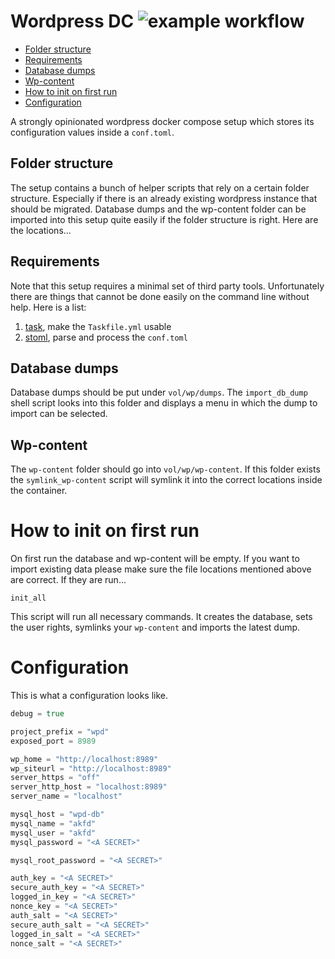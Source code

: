 # Wordpress DC ![example workflow](https://github.com/triole/wordpress-dc/actions/workflows/build.yaml/badge.svg)

<!-- toc -->

- [Folder structure](#folder-structure)
- [Requirements](#requirements)
- [Database dumps](#database-dumps)
- [Wp-content](#wp-content)
- [How to init on first run](#how-to-init-on-first-run)
- [Configuration](#configuration)

<!-- /toc -->

A strongly opinionated wordpress docker compose setup which stores its configuration values inside a `conf.toml`.

## Folder structure

The setup contains a bunch of helper scripts that rely on a certain folder structure. Especially if there is an already existing wordpress instance that should be migrated. Database dumps and the wp-content folder can be imported into this setup quite easily if the folder structure is right. Here are the locations...

## Requirements

Note that this setup requires a minimal set of third party tools. Unfortunately there are things that cannot be done easily on the command line without help. Here is a list:

1. [task](https://github.com/go-task/task), make the `Taskfile.yml` usable
2. [stoml](https://github.com/freshautomations/stoml), parse and process the `conf.toml`

## Database dumps

Database dumps should be put under `vol/wp/dumps`. The `import_db_dump` shell script looks into this folder and displays a menu in which the dump to import can be selected.

## Wp-content

The `wp-content` folder should go into `vol/wp/wp-content`. If this folder exists the `symlink_wp-content` script will symlink it into the correct locations inside the container.

# How to init on first run

On first run the database and wp-content will be empty. If you want to import existing data please make sure the file locations mentioned above are correct. If they are run...

```
init_all
```

This script will run all necessary commands. It creates the database, sets the user rights, symlinks your `wp-content` and imports the latest dump.

# Configuration

This is what a configuration looks like.

```go mdox-exec="cat examples/conf.toml"
debug = true

project_prefix = "wpd"
exposed_port = 8989

wp_home = "http://localhost:8989"
wp_siteurl = "http://localhost:8989"
server_https = "off"
server_http_host = "localhost:8989"
server_name = "localhost"

mysql_host = "wpd-db"
mysql_name = "akfd"
mysql_user = "akfd"
mysql_password = "<A SECRET>"

mysql_root_password = "<A SECRET>"

auth_key = "<A SECRET>"
secure_auth_key = "<A SECRET>"
logged_in_key = "<A SECRET>"
nonce_key = "<A SECRET>"
auth_salt = "<A SECRET>"
secure_auth_salt = "<A SECRET>"
logged_in_salt = "<A SECRET>"
nonce_salt = "<A SECRET>"
```
